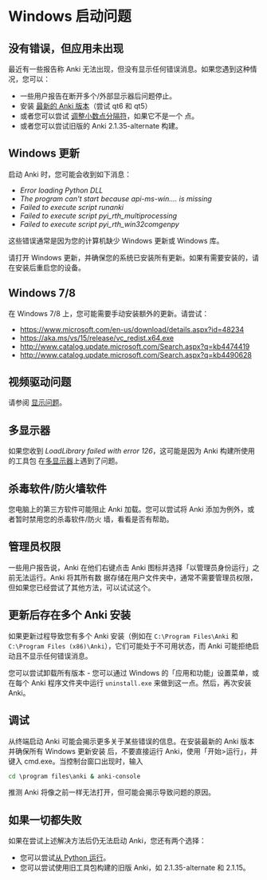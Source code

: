 # Windows 启动问题

<!-- toc -->

## 没有错误，但应用未出现

最近有一些报告称 Anki 无法出现，但没有显示任何错误消息。如果您遇到这种情况，您可以：

- 一些用户报告在断开多个/外部显示器后问题停止。
- 安装 [最新的 Anki 版本](https://apps.ankiweb.net/)（尝试 qt6 和 qt5）
- 或者您可以尝试
  [调整小数点分隔符](https://forums.ankiweb.net/t/windows-update-broke-anki/1822/75)，如果它不是一个
  点。
- 或者您可以尝试旧版的 Anki 2.1.35-alternate 构建。

## Windows 更新

启动 Anki 时，您可能会收到如下消息：

- _Error loading Python DLL_
- _The program can't start because api-ms-win.... is missing_
- _Failed to execute script runanki_
- _Failed to execute script pyi_rth_multiprocessing_
- _Failed to execute script pyi_rth_win32comgenpy_

这些错误通常是因为您的计算机缺少 Windows 更新或 Windows 库。

请打开 Windows 更新，并确保您的系统已安装所有更新。如果有需要安装的，请在安装后重启您的设备。

## Windows 7/8

在 Windows 7/8 上，您可能需要手动安装额外的更新。请尝试：

- <https://www.microsoft.com/en-us/download/details.aspx?id=48234>
- <https://aka.ms/vs/15/release/vc_redist.x64.exe>
- <http://www.catalog.update.microsoft.com/Search.aspx?q=kb4474419>
- <http://www.catalog.update.microsoft.com/Search.aspx?q=kb4490628>

## 视频驱动问题

请参阅 [显示问题](./display-issues.md)。

## 多显示器

如果您收到 _LoadLibrary failed with error 126_，这可能是因为 Anki 构建所使用的工具包
在[多显示器](https://forums.ankiweb.net/t/error-126-on-open-anki-desktop/13967)上遇到了问题。

## 杀毒软件/防火墙软件

您电脑上的第三方软件可能阻止 Anki 加载。您可以尝试将 Anki 添加为例外，或者暂时禁用您的杀毒软件/防火
墙，看看是否有帮助。

## 管理员权限

一些用户报告说，Anki 在他们右键点击 Anki 图标并选择「以管理员身份运行」之前无法运行。Anki 将其所有数
据存储在用户文件夹中，通常不需要管理员权限，但如果您已经尝试了其他方法，可以试试这个。

## 更新后存在多个 Anki 安装

如果更新过程导致您有多个 Anki 安装（例如在 `C:\Program Files\Anki` 和
`C:\Program Files (x86)\Anki`），它们可能处于不可用状态，而 Anki 可能拒绝启动且不显示任何错误消息。

您可以尝试卸载所有版本 - 您可以通过 Windows 的「应用和功能」设置菜单，或在每个 Anki 程序文件夹中运行
`uninstall.exe` 来做到这一点。然后，再次安装 Anki。

## 调试

从终端启动 Anki 可能会揭示更多关于某些错误的信息。在安装最新的 Anki 版本并确保所有 Windows 更新安装
后，不要直接运行 Anki，使用「开始>运行」，并键入 cmd.exe。当控制台窗口出现时，输入

```bat
cd \program files\anki & anki-console
```

推测 Anki 将像之前一样无法打开，但可能会揭示导致问题的原因。

## 如果一切都失败

如果在尝试上述解决方法后仍无法启动 Anki，您还有两个选择：

- 您可以尝试[从 Python 运行](https://faqs.ankiweb.net/running-from-python.html)。
- 您可以尝试使用旧工具包构建的旧版 Anki，如 2.1.35-alternate 和 2.1.15。
